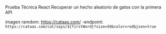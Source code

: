Prueba Técnica React
Recuperar un hecho aleatorio de gatos con la primera API

imagen ramdom: https://cataas.com/
 -endpoint: `https://cataas.com/cat/says/${firstWord}?size=50&color=red&json=true`